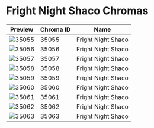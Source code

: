 # Fright Night Shaco Chromas



| Preview | Chroma ID | Name |
|---------|-----------|------|
| ![35055](https://raw.communitydragon.org/latest/plugins/rcp-be-lol-game-data/global/default/v1/champion-chroma-images/35/35055.png) | 35055 | Fright Night Shaco |
| ![35056](https://raw.communitydragon.org/latest/plugins/rcp-be-lol-game-data/global/default/v1/champion-chroma-images/35/35056.png) | 35056 | Fright Night Shaco |
| ![35057](https://raw.communitydragon.org/latest/plugins/rcp-be-lol-game-data/global/default/v1/champion-chroma-images/35/35057.png) | 35057 | Fright Night Shaco |
| ![35058](https://raw.communitydragon.org/latest/plugins/rcp-be-lol-game-data/global/default/v1/champion-chroma-images/35/35058.png) | 35058 | Fright Night Shaco |
| ![35059](https://raw.communitydragon.org/latest/plugins/rcp-be-lol-game-data/global/default/v1/champion-chroma-images/35/35059.png) | 35059 | Fright Night Shaco |
| ![35060](https://raw.communitydragon.org/latest/plugins/rcp-be-lol-game-data/global/default/v1/champion-chroma-images/35/35060.png) | 35060 | Fright Night Shaco |
| ![35061](https://raw.communitydragon.org/latest/plugins/rcp-be-lol-game-data/global/default/v1/champion-chroma-images/35/35061.png) | 35061 | Fright Night Shaco |
| ![35062](https://raw.communitydragon.org/latest/plugins/rcp-be-lol-game-data/global/default/v1/champion-chroma-images/35/35062.png) | 35062 | Fright Night Shaco |
| ![35063](https://raw.communitydragon.org/latest/plugins/rcp-be-lol-game-data/global/default/v1/champion-chroma-images/35/35063.png) | 35063 | Fright Night Shaco |
